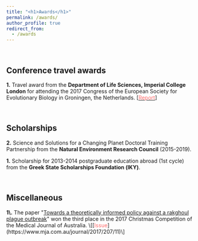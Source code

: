 ```yaml
---
title: "<h1>Awards</h1>"
permalink: /awards/
author_profile: true
redirect_from: 
  - /awards
---
```


<br>
<h2><b>Conference travel awards</b></h2>

<b>1\.</b> Travel award from the <b>Department of Life Sciences, Imperial 
College London</b> for attending the 2017 Congress of the European 
Society for Evolutionary Biology in Groningen, the Netherlands. 
\[[<span class="underline-on-hover" style="color:#FF6F6F">Report</span>](https://www.imperial.ac.uk/media/imperial-college/faculty-of-natural-sciences/department-of-life-sciences/public/dols-travel-awards/reports/Kontopoulos_DG_2017_report.pdf)\]

<br>
<h2><b>Scholarships</b></h2>

<b>2\.</b> Science and Solutions for a Changing Planet Doctoral Training 
Partnership from the <b>Natural Environment Research Council</b> (2015-2019).

<b>1\.</b> Scholarship for 2013-2014 postgraduate education abroad (1st cycle) 
from the <b>Greek State Scholarships Foundation (ΙΚΥ)</b>.

<br>
<h2><b>Miscellaneous</b></h2>
<b>1\.</b> The paper 
"<a href='../publication/5_Towards_a_theoretically_informed'>Towards a 
theoretically informed policy against a rakghoul plague outbreak</a>" 
won the third place in the 2017 Christmas Competition of the 
Medical Journal of Australia. 
\[[<span class="underline-on-hover" style="color:#FF6F6F">Issue</span>](https://www.mja.com.au/journal/2017/207/11)\]

